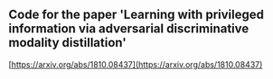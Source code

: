 ## Code for the paper 'Learning with privileged information via adversarial discriminative modality distillation'
[https://arxiv.org/abs/1810.08437](https://arxiv.org/abs/1810.08437)
